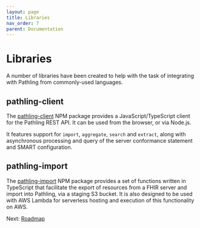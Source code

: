 ```yaml
---
layout: page 
title: Libraries 
nav_order: 7 
parent: Documentation
---
```


# Libraries

A number of libraries have been created to help with the task of integrating
with Pathling from commonly-used languages.

## pathling-client

The [pathling-client](https://www.npmjs.com/package/pathling-client) NPM package
provides a JavaScript/TypeScript client for the Pathling REST API. It can be
used from the browser, or via Node.js.

It features support for `import`, `aggregate`, `search` and `extract`, along
with asynchronous processing and query of the server conformance statement and
SMART configuration.

## pathling-import

The [pathling-import](https://www.npmjs.com/package/pathling-import) NPM package
provides a set of functions written in TypeScript that facilitate the export of
resources from a FHIR server and import into Pathling, via a staging S3 bucket.
It is also designed to be used with AWS Lambda for serverless hosting and
execution of this functionality on AWS.

Next: [Roadmap](./roadmap.html)